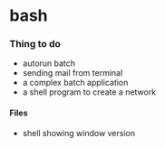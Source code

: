 # bash

### Thing to do 
* autorun batch 
* sending mail from terminal
* a complex batch application
* a shell program to create a network 


#### Files 
* shell showing window version 
